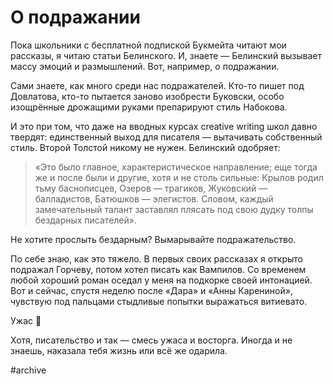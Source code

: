 
# О подражании

Пока школьники с бесплатной подпиской Букмейта читают мои рассказы, я читаю статьи Белинского. И, знаете — Белинский вызывает массу эмоций и размышлений. Вот, например, о подражании.

Сами знаете, как много среди нас подражателей. Кто-то пишет под Довлатова, кто-то пытается заново изобрести Буковски, особо изощрённые дрожащими руками препарируют стиль Набокова.

И это при том, что даже на вводных курсах creative writing школ давно твердят: единственный выход для писателя — вытачивать собственный стиль. Второй Толстой никому не нужен. Белинский одобряет:

> «Это было главное, характеристическое направление; еще тогда же и после были и другие, хотя и не столь сильные: Крылов родил тьму баснописцев, Озеров — трагиков, Жуковский — балладистов, Батюшков — элегистов. Словом, каждый замечательный талант заставлял плясать под свою дудку толпы бездарных писателей».

Не хотите прослыть бездарным? Вымарывайте подражательство. 

По себе знаю, как это тяжело. В первых своих рассказах я открыто подражал Горчеву, потом хотел писать как Вампилов. Со временем любой хороший роман оседал у меня на подкорке своей интонацией. Вот и сейчас, спустя неделю после «Дара» и «Анны Карениной», чувствую под пальцами стыдливые попытки выражаться витиевато.

Ужас 😬

Хотя, писательство и так — смесь ужаса и восторга. Иногда и не знаешь, наказала тебя жизнь или всё же одарила.


#archive